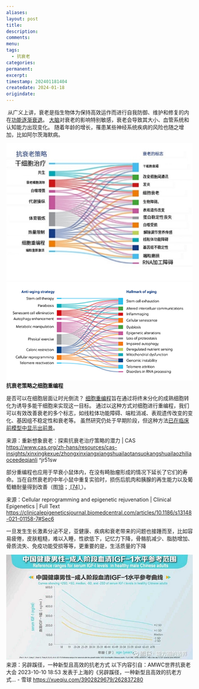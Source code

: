 ```yaml
---
aliases: 
layout: post
title: 
description: 
comments: 
menu: 
tags:
  - 抗衰老
categories: 
permanent: 
excerpt: 
timestamp: 202401181404
createdate: 2024-01-18
origindate:
---
```


 从广义上讲，衰老是指生物体为保持高效运作而进行自我防御、维护和修复的内在[功能逐渐衰退](https://www.ncbi.nlm.nih.gov/pmc/articles/PMC2685272/)。 [大脑](https://www.ncbi.nlm.nih.gov/pmc/articles/PMC2596698/)对衰老的影响特别敏感，衰老会导致其大小、血管系统和认知能力出现变化。 随着年龄的增长，罹患某些神经系统疾病的风险也随之增加，比如阿尔茨海默病。



![](../images/Pasted%20image%2020240118141659.png)
![](../images/Pasted%20image%2020240118141816.png)
**抗衰老策略之细胞重编程**

是否可以在细胞层面让时光倒流？ [细胞重编程](https://clinicalepigeneticsjournal.biomedcentral.com/articles/10.1186/s13148-021-01158-7)旨在通过将终末分化的成熟细胞转化为诱导多能干细胞来实现这一目标。 通过以这种方式对细胞进行重编程，我们可以有效改善衰老的多个标志，如线粒体功能障碍、端粒消减、表观遗传改变的变化、基因组不稳定性和衰老等。 虽然研究仍处于早期阶段，但这种方法[已在临床前模型中显示出前景](https://clinicalepigeneticsjournal.biomedcentral.com/articles/10.1186/s13148-021-01158-7#Sec6)。


来源：重新想象衰老：探索抗衰老治疗策略的潜力 | CAS
https://www.cas.org/zh-hans/resources/cas-insights/xinxingkexue/zhongxinxiangxiangshuailaotansuokangshuailaozhiliaoceedeqianli ^jr51sw



部分重编程也应用于早衰小鼠体内，在没有畸胎瘤形成的情况下延长了它们的寿命。当在自然衰老的中年小鼠中重复实验时，损伤后肌肉和胰腺的再生能力以及葡萄糖耐量得到改善（图[1B](https://clinicalepigeneticsjournal.biomedcentral.com/articles/10.1186/s13148-021-01158-7#Fig1)；[ \[74\] ](https://clinicalepigeneticsjournal.biomedcentral.com/articles/10.1186/s13148-021-01158-7#ref-CR74 "奥坎波 A 等人。 通过部分重编程在体内改善与年龄相关的特征。 细胞。 2016；167：1719–33。")）。

来源：Cellular reprogramming and epigenetic rejuvenation | Clinical Epigenetics | Full Text
https://clinicalepigeneticsjournal.biomedcentral.com/articles/10.1186/s13148-021-01158-7#Sec6


一旦发生生长激素分泌不足，亚健康、疾病和衰老带来的问题也接踵而至，比如容易疲倦，皮肤粗糙，难以入睡，性欲低下，记忆力下降，骨骼肌减少、脂肪增加、骨质流失、免疫功能受损等等，更重要的是，生活质量的下降  
  
![](../images/85281d388ec2d2ef1e063f5d9f549c1e_18b1988813b8b2293fdd08b2.jpeg!800.jpg)
来源：另辟蹊径，一种新型且高效的抗老方式 以下内容引自：AMWC世界抗衰老大会 2023-10-10 18:53 发表于上海的《另辟蹊径，一种新型且高效的抗老方式... - 雪球
https://xueqiu.com/3902829679/262837280



